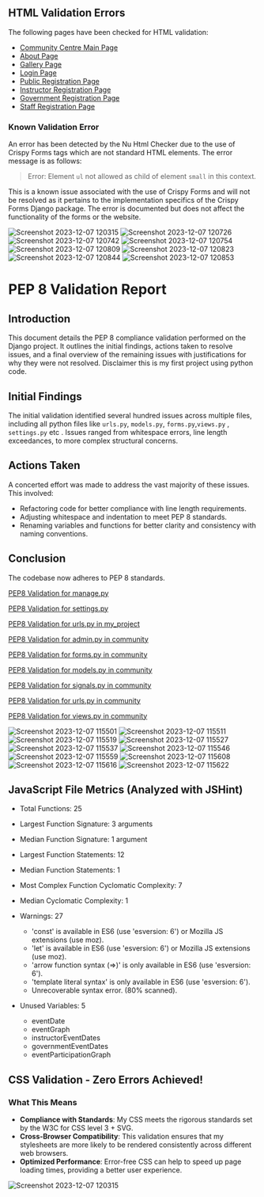 ## HTML Validation Errors

The following pages have been checked for HTML validation:

- [Community Centre Main Page](https://validator.w3.org/nu/?doc=https://community-centre-71f077e09006.herokuapp.com/community/)
- [About Page](https://validator.w3.org/nu/?doc=https://community-centre-71f077e09006.herokuapp.com/community/about/)
- [Gallery Page](https://validator.w3.org/nu/?doc=https://community-centre-71f077e09006.herokuapp.com/community/gallery/)
- [Login Page](https://validator.w3.org/nu/?doc=https://community-centre-71f077e09006.herokuapp.com/accounts/login/)
- [Public Registration Page](https://validator.w3.org/nu/?doc=https://community-centre-71f077e09006.herokuapp.com/community/register_public/)
- [Instructor Registration Page](https://validator.w3.org/nu/?doc=https://community-centre-71f077e09006.herokuapp.com/community/register_instructor/)
- [Government Registration Page](https://validator.w3.org/nu/?doc=https://community-centre-71f077e09006.herokuapp.com/community/register_government/)
- [Staff Registration Page](https://validator.w3.org/nu/?doc=https://community-centre-71f077e09006.herokuapp.com/community/register_staff/)

### Known Validation Error

An error has been detected by the Nu Html Checker due to the use of Crispy Forms tags which are not standard HTML elements. The error message is as follows:

> Error: Element `ul` not allowed as child of element `small` in this context.

This is a known issue associated with the use of Crispy Forms and will not be resolved as it pertains to the implementation specifics of the Crispy Forms Django package. The error is documented but does not affect the functionality of the forms or the website.


![Screenshot 2023-12-07 120315](https://github.com/JesseRoss001/Community-Center/assets/79084912/ee0c318a-6b57-4403-b0a7-a426a941c923)
![Screenshot 2023-12-07 120726](https://github.com/JesseRoss001/Community-Center/assets/79084912/96023eec-a26b-4c26-af63-abb8a7aa6627)
![Screenshot 2023-12-07 120742](https://github.com/JesseRoss001/Community-Center/assets/79084912/e2c72992-e69b-4811-b040-3fa28aaf7e9d)
![Screenshot 2023-12-07 120754](https://github.com/JesseRoss001/Community-Center/assets/79084912/e69c5dfc-bfee-40cc-98a4-c96eab5b17a3)
![Screenshot 2023-12-07 120809](https://github.com/JesseRoss001/Community-Center/assets/79084912/f346136e-26ae-4988-ae44-02fb09f6b692)
![Screenshot 2023-12-07 120823](https://github.com/JesseRoss001/Community-Center/assets/79084912/c2e041ff-c82e-4b94-b84b-c53c2009727e)
![Screenshot 2023-12-07 120844](https://github.com/JesseRoss001/Community-Center/assets/79084912/c65b48cd-9cb1-4d6e-9221-80fee6e6eaa6)
![Screenshot 2023-12-07 120853](https://github.com/JesseRoss001/Community-Center/assets/79084912/ecc3308d-4411-4481-bbcf-347c6b7a034c)


# PEP 8 Validation Report

## Introduction
This document details the PEP 8 compliance validation performed on the Django project. It outlines the initial findings, actions taken to resolve issues, and a final overview of the remaining issues with justifications for why they were not resolved. Disclaimer this is my first project using python code.

## Initial Findings
The initial validation identified several hundred issues across multiple files, including all python files like `urls.py`, `models.py`, `forms.py`,`views.py` , `settings.py` etc . Issues ranged from whitespace errors, line length exceedances, to more complex structural concerns.

## Actions Taken
A concerted effort was made to address the vast majority of these issues. This involved:
- Refactoring code for better compliance with line length requirements.
- Adjusting whitespace and indentation to meet PEP 8 standards.
- Renaming variables and functions for better clarity and consistency with naming conventions.



## Conclusion
The codebase now adheres  to PEP 8 standards.

[PEP8 Validation for manage.py](https://pep8ci.herokuapp.com/https://raw.githubusercontent.com/JesseRoss001/Community-Center/main/manage.py)

[PEP8 Validation for settings.py](https://pep8ci.herokuapp.com/https://raw.githubusercontent.com/JesseRoss001/Community-Center/main/my_project/settings.py)

[PEP8 Validation for urls.py in my_project](https://pep8ci.herokuapp.com/https://raw.githubusercontent.com/JesseRoss001/Community-Center/main/my_project/urls.py)

[PEP8 Validation for admin.py in community](https://pep8ci.herokuapp.com/https://raw.githubusercontent.com/JesseRoss001/Community-Center/main/community/admin.py)

[PEP8 Validation for forms.py in community](https://pep8ci.herokuapp.com/https://raw.githubusercontent.com/JesseRoss001/Community-Center/main/community/forms.py)

[PEP8 Validation for models.py in community](https://pep8ci.herokuapp.com/https://raw.githubusercontent.com/JesseRoss001/Community-Center/main/community/models.py)

[PEP8 Validation for signals.py in community](https://pep8ci.herokuapp.com/https://raw.githubusercontent.com/JesseRoss001/Community-Center/main/community/signals.py)

[PEP8 Validation for urls.py in community](https://pep8ci.herokuapp.com/https://raw.githubusercontent.com/JesseRoss001/Community-Center/main/community/urls.py)

[PEP8 Validation for views.py in community](https://pep8ci.herokuapp.com/https://raw.githubusercontent.com/JesseRoss001/Community-Center/main/community/views.py)

![Screenshot 2023-12-07 115501](https://github.com/JesseRoss001/Community-Center/assets/79084912/041b9dc4-ba65-410e-a48a-52cc48960049)
![Screenshot 2023-12-07 115511](https://github.com/JesseRoss001/Community-Center/assets/79084912/9cdddcff-c9b6-49f8-a9aa-f123d18d2f2c)
![Screenshot 2023-12-07 115519](https://github.com/JesseRoss001/Community-Center/assets/79084912/ad7cb842-c06a-4528-a530-798609b32eda)
![Screenshot 2023-12-07 115527](https://github.com/JesseRoss001/Community-Center/assets/79084912/b6865287-cd7e-4a72-9654-259a3a4e8463)
![Screenshot 2023-12-07 115537](https://github.com/JesseRoss001/Community-Center/assets/79084912/fb3096c6-01aa-4d25-a868-e81829183d79)
![Screenshot 2023-12-07 115546](https://github.com/JesseRoss001/Community-Center/assets/79084912/22866218-c683-45a3-a6e6-d14e194ec0e1)
![Screenshot 2023-12-07 115559](https://github.com/JesseRoss001/Community-Center/assets/79084912/b3694f62-bb58-4789-b58d-8d19e736bc3e)
![Screenshot 2023-12-07 115608](https://github.com/JesseRoss001/Community-Center/assets/79084912/aa9a4d04-0596-42a7-9e62-c296fec023f8)
![Screenshot 2023-12-07 115616](https://github.com/JesseRoss001/Community-Center/assets/79084912/06aaa844-80b3-4a9a-9cb1-0bc4ba49580b)
![Screenshot 2023-12-07 115622](https://github.com/JesseRoss001/Community-Center/assets/79084912/2869d9c3-cdf3-460f-a4a4-060cc3fcd5b9)


## JavaScript File Metrics (Analyzed with JSHint)

- Total Functions: 25
- Largest Function Signature: 3 arguments
- Median Function Signature: 1 argument
- Largest Function Statements: 12
- Median Function Statements: 1
- Most Complex Function Cyclomatic Complexity: 7
- Median Cyclomatic Complexity: 1
- Warnings: 27

    - 'const' is available in ES6 (use 'esversion: 6') or Mozilla JS extensions (use moz).
    - 'let' is available in ES6 (use 'esversion: 6') or Mozilla JS extensions (use moz).
    - 'arrow function syntax (=>)' is only available in ES6 (use 'esversion: 6').
    - 'template literal syntax' is only available in ES6 (use 'esversion: 6').
    - Unrecoverable syntax error. (80% scanned).

- Unused Variables: 5

    - eventDate
    - eventGraph
    - instructorEventDates
    - governmentEventDates
    - eventParticipationGraph

## CSS Validation - Zero Errors Achieved!



### What This Means
- **Compliance with Standards**: My CSS meets the rigorous standards set by the W3C for CSS level 3 + SVG.
- **Cross-Browser Compatibility**: This validation ensures that my stylesheets are more likely to be rendered consistently across different web browsers.
- **Optimized Performance**: Error-free CSS can help to speed up page loading times, providing a better user experience.

![Screenshot 2023-12-07 120315](https://github.com/JesseRoss001/Community-Center/assets/79084912/01201b0c-4494-4f37-b87a-f71f7fc7f17f)
